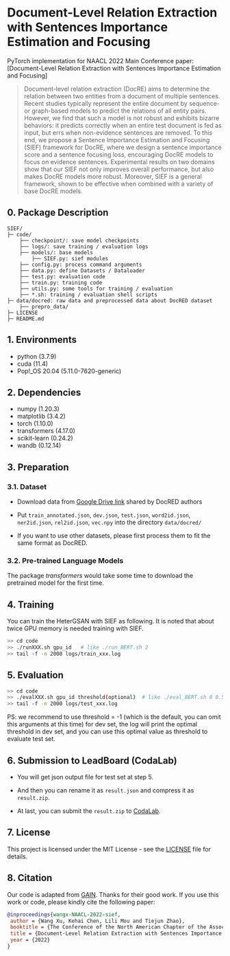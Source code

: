 # Document-Level Relation Extraction with Sentences Importance Estimation and Focusing
PyTorch implementation for NAACL 2022 Main Conference paper: [Document-Level Relation Extraction with Sentences Importance Estimation and Focusing]

> Document-level relation extraction (DocRE) aims to determine the relation between two entities from a document of multiple sentences.
Recent studies typically represent the entire document by sequence- or graph-based models to predict the relations of all entity pairs. However, we find that such a model is not robust and exhibits bizarre behaviors: it predicts correctly when an entire test document is fed as input, but errs when non-evidence sentences are removed. To this end, we propose a Sentence Importance Estimation and Focusing (SIEF) framework for DocRE, where we design a sentence importance score and a sentence focusing loss, encouraging DocRE models to focus on evidence sentences. Experimental results on two domains show that our SIEF not only improves overall performance, but also makes DocRE models more robust. Moreover, SIEF is a general framework, shown to be effective when combined with a variety of base DocRE models.

## 0. Package Description
```
SIEF/
├─ code/
    ├── checkpoint/: save model checkpoints
    ├── logs/: save training / evaluation logs
    ├── models/: base models
        ├── SIEF.py: sief modules 
    ├── config.py: process command arguments
    ├── data.py: define Datasets / Dataloader
    ├── test.py: evaluation code
    ├── train.py: training code
    ├── utils.py: some tools for training / evaluation
    ├── *.sh: training / evaluation shell scripts
├─ data/docred: raw data and preprocessed data about DocRED dataset
    ├── prepro_data/
├─ LICENSE
├─ README.md
```

## 1. Environments

- python         (3.7.9)
- cuda           (11.4)
- Pop!_OS 20.04  (5.11.0-7620-generic)

## 2. Dependencies

- numpy          (1.20.3)
- matplotlib     (3.4.2)
- torch          (1.10.0)
- transformers   (4.17.0)
- scikit-learn   (0.24.2)
- wandb          (0.12.14)

## 3. Preparation

### 3.1. Dataset
- Download data from [Google Drive link](https://drive.google.com/drive/folders/1c5-0YwnoJx8NS6CV2f-NoTHR__BdkNqw) shared by DocRED authors

- Put `train_annotated.json`, `dev.json`, `test.json`, `word2id.json`, `ner2id.json`, `rel2id.json`, `vec.npy` into the directory `data/docred/`

- If you want to use other datasets, please first process them to fit the same format as DocRED.

### 3.2. Pre-trained Language Models
The package *transformers* would take some time to download the pretrained model for the first time.

## 4. Training
You can train the HeterGSAN with SIEF as following. It is noted that about twice GPU memory is needed training with SIEF. 

```bash
>> cd code
>> ./runXXX.sh gpu_id   # like ./run_BERT.sh 2
>> tail -f -n 2000 logs/train_xxx.log
```

## 5. Evaluation

```bash
>> cd code
>> ./evalXXX.sh gpu_id threshold(optional)  # like ./eval_BERT.sh 0 0.5521
>> tail -f -n 2000 logs/test_xxx.log
```

PS: we recommend to use threshold = -1 (which is the default, you can omit this arguments at this time) for dev set, 
the log will print the optimal threshold in dev set, and you can use this optimal value as threshold to evaluate test set.

## 6. Submission to LeadBoard (CodaLab)
- You will get json output file for test set at step 5. 

- And then you can rename it as `result.json` and compress it as `result.zip`. 

- At last,  you can submit the `result.zip` to [CodaLab](https://competitions.codalab.org/competitions/20717#participate-submit_results).

## 7. License

This project is licensed under the MIT License - see the [LICENSE](LICENSE) file for details.

## 8. Citation

Our code is adapted from [GAIN](https://github.com/DreamInvoker/GAIN). Thanks for their good work. If you use this work or code, please kindly cite the following paper:

```bib
@inproceedings{wangx-NAACL-2022-sief,
 author = {Wang Xu, Kehai Chen, Lili Mou and Tiejun Zhao},
 booktitle = {The Conference of the North American Chapter of the Association for Computational Linguistics},
 title = {Document-Level Relation Extraction with Sentences Importance Estimation and Focusing},
 year = {2022}
}
```

